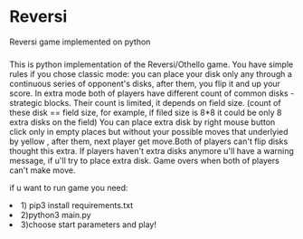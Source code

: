 # Reversi
<p>Reversi game implemented on python</p>
<h3></h3>
This is python implementation of the Reversi/Othello game.
You have simple rules if you chose classic mode: you can place
your disk only any through a continuous series of opponent's disks,
after them, you flip it and up your score. In extra mode both of players
have different count of common disks - strategic blocks. Their count is
limited, it depends on field size. (count of these disk == field size, for example, if filed size is 8*8
it could be only 8 extra disks on the field)
You can place extra disk by right mouse button click only in empty places but without your possible moves that underlyied by yellow
, after them, next player get move.Both of players can't flip disks thought this extra.
If players haven't extra disks anymore u'll have a warning message, if u'll try to place extra disk.
Game overs when both of players can't make move.

if u want to run game you need:
<li>1) pip3 install requirements.txt</li>
<li>2)python3 main.py</li>
<li>3)choose start parameters and play!</li>
